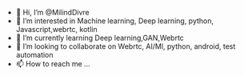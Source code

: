 - 👋 Hi, I’m @MilindDivre
- 👀 I’m interested in Machine learning, Deep learning, python, Javascript,webrtc, kotlin
- 🌱 I’m currently learning Deep learning,GAN,Webrtc
- 💞️ I’m looking to collaborate on Webrtc, AI/Ml, python, android, test automation
- 📫 How to reach me ...

<!---
MilindDivre/MilindDivre is a ✨ special ✨ repository because its `README.md` (this file) appears on your GitHub profile.
You can click the Preview link to take a look at your changes.
--->

